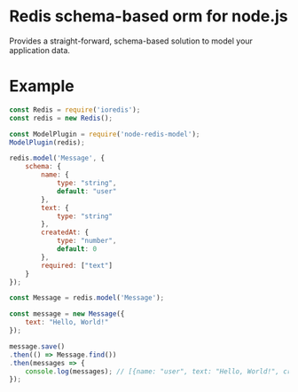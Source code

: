 # Redis schema-based orm for node.js
Provides a straight-forward, schema-based solution to model your application data.
# Example
```javascript
const Redis = require('ioredis');
const redis = new Redis();

const ModelPlugin = require('node-redis-model');
ModelPlugin(redis);

redis.model('Message', {
	schema: {
		name: {
			type: "string",
			default: "user"
		},
		text: {
			type: "string"
		},
		createdAt: {
			type: "number",
			default: 0
		},
		required: ["text"]
	}
});

const Message = redis.model('Message');

const message = new Message({
	text: "Hello, World!"
});

message.save()
.then(() => Message.find())
.then(messages => {
	console.log(messages); // [{name: "user", text: "Hello, World!", createdAt: 0}]
});

```
